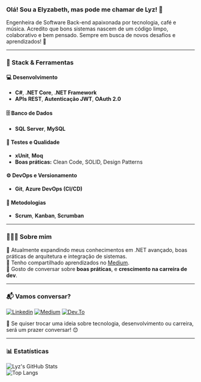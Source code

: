 ### Olá! Sou a Elyzabeth, mas pode me chamar de Lyz! 👋  

Engenheira de Software Back-end apaixonada por tecnologia, café e música.
Acredito que bons sistemas nascem de um código limpo, colaborativo e bem pensado.
Sempre em busca de novos desafios e aprendizados! 🚀

---

### 🧠 Stack & Ferramentas  

#### 💻 **Desenvolvimento**
- **C#**, **.NET Core**, **.NET Framework**  
- **APIs REST**, **Autenticação JWT**, **OAuth 2.0**

#### 🗄️ **Banco de Dados**
- **SQL Server**, **MySQL**

#### 🧪 **Testes e Qualidade**
- **xUnit**, **Moq**  
- **Boas práticas:** Clean Code, SOLID, Design Patterns

#### ⚙️ **DevOps e Versionamento**
- **Git**, **Azure DevOps (CI/CD)**  

#### 🚀 **Metodologias**
- **Scrum**, **Kanban**, **Scrumban**

---

### 👩🏽‍💻 Sobre mim  

🌱 Atualmente expandindo meus conhecimentos em .NET avançado, boas práticas de arquitetura e integração de sistemas.  
📝 Tenho compartilhado aprendizados no [Medium](https://elyzabethsilva.medium.com/).  
💭 Gosto de conversar sobre **boas práticas**, e **crescimento na carreira de dev**. 

---

### 📬 Vamos conversar?  

[![Linkedin](https://img.shields.io/badge/LinkedIn-0077B5?style=for-the-badge&logo=linkedin&logoColor=white&link=https://www.linkedin.com/in/elyzabethsilva/)](https://www.linkedin.com/in/elyzabethsilva/) 
[![Medium](https://img.shields.io/badge/Medium-12100E?style=for-the-badge&logo=medium&logoColor=white&link=https://elyzabethsilva.medium.com/)](https://elyzabethsilva.medium.com/) 
[![Dev.To](https://img.shields.io/badge/dev.to-0A0A0A?style=for-the-badge&logo=devdotto&logoColor=white&link=https://dev.to/elyzabethsilva/)](https://dev.to/elyzabethsilva)  


💌 Se quiser trocar uma ideia sobre tecnologia, desenvolvimento ou carreira, será um prazer conversar! 😊

---

### 📊 Estatísticas  

![Lyz's GitHub Stats](https://github-readme-stats.vercel.app/api?username=elyzabethsilva&show_icons=true&theme=tokyonight)  
![Top Langs](https://github-readme-stats.vercel.app/api/top-langs/?username=elyzabethsilva&layout=compact&theme=tokyonight)

